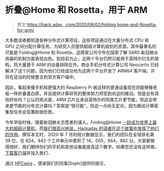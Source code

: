 # 折叠@Home 和 Rosetta，用于 ARM

> 原文:[https://hack aday . com/2020/08/02/folding home-and-Rosetta-for-arm/](https://hackaday.com/2020/08/02/foldinghome-and-rosetta-for-arm/)

大多数读者都知道各种分布式计算项目，这些项目通过在大量分布式 CPU 和 GPU 之间分配计算任务，为研究人员提供超级计算机级别的资源。其中最著名的可能是 Folding@Home 和 Rosetta，这两家公司今年在探索了解 SARS 新冠肺炎病毒的机制方面表现出色。到目前为止，这两个平台仍然只能用于英特尔衍生的架构，将大量基于 ARM 的设备排除在外。商业手机分布式计算公司 Neocortix 已经解决了这个问题，因为他们已经成功地为这两个平台开发了 ARM64 客户端，并将在适当的时候整合到官方客户端中。

因此，看起来像手机和更强大的 Raspberry Pi 板这样的普通设备现在将能够像老板一样折叠蛋白质，并且提供计算研究的整体努力将受到欢迎的推动。但是会有其他好处吗？公认的观点是，ARM 芯片比来自英特尔的同类芯片更节能，但这会带来更节能的分布式计算吗？答案是“很可能”，但这一点尚无定论，因为据说计算密集型任务会显著削弱优势。

今年早些时候，随着新冠肺炎志愿者的涌入，Folding@Home [一跃成为世界上最大的超级计算机](https://www.theguardian.com/technology/2020/apr/15/volunteers-create-worlds-fastest-supercomputer-to-combat-coronavirus)，而[我们很高兴地说，Hackaday 的读者在这个故事中发挥了他们的作用](https://hackaday.com/2020/03/18/join-team-hackaday-to-crunch-covid-19-through-foldinghome/)。撰写本文时，2020 年 7 月的统计数据显示，我们的团队在全球排名第 39 位，在 824，842 个工作单元中累积了 14，005，664，882 分。大家都做得很好，我们期待你们的手机和其他设备能提高这个数字。如果您还没有这样做，[下载客户端](https://foldingathome.org/)并加入我们..

通过 [HPCwire](https://www.hpcwire.com/2020/07/28/in-big-win-for-covid-19-research-neocortix-brings-arm-support-to-foldinghome-rosettahome/) 。感谢我们的同事[Sophi]提供的提示。